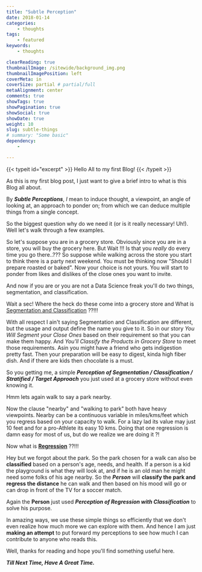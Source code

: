 ```yaml
---
title: "Subtle Perception"
date: 2018-01-14
categories:
    - thoughts
tags:
    - featured
keywords:
    - thoughts

clearReading: true
thumbnailImage: /sitewide/background_img.png 
thumbnailImagePosition: left
coverMeta: in 
coverSize: partial # partial/full
metaAlignment: center 
comments: true
showTags: true
showPagination: true
showSocial: true
showDate: true
weight: 10
slug: subtle-things
# summary: "Some basic"
dependency:
    - 

---
```


{{< typeit id="excerpt" >}}
Hello All to my first Blog!
{{< /typeit >}}

<!--more-->
As this is my first blog post, I just want to give a brief intro to what is this Blog all about.

By ***Subtle Perceptions***, *I* mean to induce thought, a viewpoint, an angle of looking at, an approach to ponder on;
from which we can deduce multiple things from a single concept.
 
So the biggest question why do we need it (or is it really necessary! Uh!). Well let's walk through a few examples.
 
So let's suppose you are in a grocery store. Obviously since you are in a store, you will buy the grocery here. But Wait !!! Is that you _really_ do every time you go there..??? So suppose while walking across the store you start to think there is a party next weekend. You must be thinking now "Should I prepare roasted or baked". Now your choice is not yours. You will start to ponder from likes and dislikes of the close ones you want to invite. 
 
 And now if you are or you are not a Data Science freak you'll do two things, segmentation, and classification. 
 
 Wait a sec! Where the heck do these come into a grocery store and What is [Segmentation and Classification](https://en.wikipedia.org/wiki/Classification) ??!!!
 
With all respect I ain't saying Segmentation and Classification are different, but the usage and output define the name you give to it. So in our story *You Will Segment your Close Ones* based on their requirement so that you can make them happy. And *You'll Classify the Products in Grocery Store* to meet those requirements. Asin you might have a friend who gets indigestion pretty fast. Then your preparation will be easy to digest, kinda high fiber dish. And if there are kids then chocolate is a must. 
 
 So you getting me, a simple ***Perception of Segmentation / Classification / Stratified / Target Approach*** you just used 
 at a grocery store without even knowing it.
 
 Hmm lets again walk to say a park nearby.
 
 Now the clause "nearby" and "walking to park" both have heavy viewpoints. Nearby can be a continuous variable in miles/kms/feet which you regress based on your capacity to walk. For a lazy lad its value may just 10 feet and for a pro-Athlete its easy 10 kms. Doing that one regression is damn easy for most of us, but do we realize we are doing it ?!
 
 Now what is [**Regression**](https://en.wikipedia.org/wiki/Regression_analysis) ??!!!
 
 Hey but we forgot about the park. So the park chosen for a walk can also be **classified** based on a person's age, needs, and health. If a person is a kid the playground is what they will look at, and if he is an old man he might need some folks of his age nearby. So the ***Person*** will **classify the park and regress the distance** he can walk and then based on his mood will go or can drop in front of the TV for a soccer match.
 
 Again the **Person** just used ***Perception of Regression with Classification*** to solve his purpose.
 
In amazing ways, we use these simple things so efficiently that we don't even realize how much more we can explore with them. And hence I am just **making an attempt** to put forward my perceptions to see how much I can contribute to anyone who reads this.

Well, thanks for reading and hope you'll find something useful here.

***Till Next Time, Have A Great Time.***
